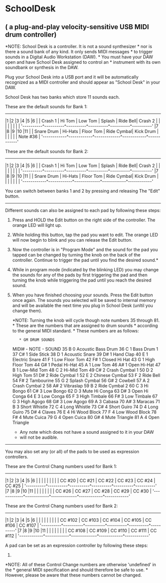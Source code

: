 # SchoolDesk
( a plug-and-play velocity-sensitive USB MIDI drum controller)
--------------------------------------------------------------------------------

*NOTE: School Desk is a controller. It is not a sound synthesizer
     * nor is there a sound bank of any kind. It only sends MIDI messages
     * to trigger sounds in a Digital Audio Workstation (DAW).
     * You must have your DAW open and have School Desk assigned to control an
     * instrument with its own soundbank or synthesis in the DAW.
     
Plug your School Desk into a USB port and it will be automatically recognized
as a MIDI controller and should appear as "School Desk" in your DAW.

School Desk has two banks which store 11 sounds each.

These are the default sounds for Bank 1:
 __________ __________ __________ __________ __________ __________
|1         |2         |3         |4         |5         |6         |
| Crash 1  |  Hi Tom  | Low Tom  | Splash   | Ride Bell| Crash 2  |
|          |          |          |          |          |          |
'----------^----------^----------^----------^----------^----------'
|7           |8           |9            |10          |11          |
| Snare Drum |  Hi-Hats   |  Floor Tom  | Ride Cymbal| Kick Drum  |
|            |            |             |            |  Note #36  |
'------------^------------^-------------^------------^------------'


These are the default sounds for Bank 2:
 __________ __________ __________ __________ __________ __________
|1         |2         |3         |4         |5         |6         |
| Crash 1  |  Hi Tom  | Low Tom  | Splash   | Ride Bell| Crash 2  |
|          |          |          |          |          |          |
'----------^----------^----------^----------^----------^----------'
|7           |8           |9            |10          |11          |
| Snare Drum |  Hi-Hats   |  Floor Tom  | Ride Cymbal| Kick Drum  |
|            |            |             |            |            |
'------------^------------^-------------^------------^------------'

You can switch between banks 1 and 2 by pressing and releasing
The "Edit" button.

--------------------------------------------------------------------------------

Different sounds can also be assigned to each pad by following these steps:

1. Press and HOLD the Edit button on the right side of the controller.
    The orange LED will light up.

2. While holding this button, tap the pad you want to edit.
    The orange LED will now begin to blink and you can release the Edit button.

3. Now the controller is in "Program Mode" and the sound for the pad you
    tapped can be changed by turning the knob on the back of the controller.
    Continue to trigger the pad until you find the desired sound.*

4. While in program mode (indicated by the blinking LED) you may change
    the sounds for any of the pads by first triggering the pad and then
    turning the knob while triggering the pad until you reach the desired sound.

5. When you have finished choosing your sounds. Press the Edit button once
    again. The sounds you selected will be saved to internal memory and will be
    available the next time you plug in School Desk (unltil you change them).
    
    *NOTE: Turning the knob will cycle though note numbers 35 through 81.
          * These are the numbers that are assigned to drum sounds
          * according to the general MIDI standard. 
          * These numbers are as follows:

          * GM DRUM SOUNDS
      MIDI# - NOTE - SOUND
        35    B  0   Acoustic Bass Drum
        36    C  1   Bass Drum 1
        37    C# 1   Side Stick
        38    D  1   Acoustic Snare
        39    D# 1   Hand Clap
        40    E  1   Electric Snare
        41    F  1   Low Floor Tom
        42    F# 1   Closed Hi Hat
        43    G  1   High Floor Tom
        44    G# 1   Pedal Hi-Hat
        45    A  1   Low Tom
        46    A# 1   Open Hi-Hat
        47    B  1   Low-Mid Tom
        48    C  2   Hi-Mid Tom
        49    C# 2   Crash Cymbal 1
        50    D  2   High Tom
        51    D# 2   Ride Cymbal 1
        52    E  2   Chinese Cymbal
        53    F  2   Ride Bell
        54    F# 2   Tambourine
        55    G  2   Splash Cymbal
        56    G# 2   Cowbell
        57    A  2   Crash Cymbal 2
        58    A# 2   Vibraslap
        59    B  2   Ride Cymbal 2
        60    C  3   Hi Bongo
        61    C# 3   Low Bongo
        62    D  3   Mute Hi Conga
        63    D# 3   Open Hi Conga
        64    E  3   Low Conga
        65    F  3   High Timbale
        66    F# 3   Low Timbale
        67    G  3   High Agogo
        68    G# 3   Low Agogo
        69    A  3   Cabasa
        70    A# 3   Maracas
        71    B  3   Short Whistle
        72    C  4   Long Whistle
        73    C# 4   Short Guiro
        74    D  4   Long Guiro
        75    D# 4   Claves
        76    E  4   Hi Wood Block
        77    F  4   Low Wood Block
        78    F# 4   Mute Cuica
        79    G  4   Open Cuica
        80    G# 4   Mute Triangle
        81    A  4   Open Triangle

    * Any note which does not have a sound assigned to it in your DAW
    * will not be audible.

--------------------------------------------------------------------------------

You may also set any (or all) of the pads to be used as expression controllers.

These are the Control Chang numbers used for Bank 1:
 __________ __________ __________ __________ __________ __________
|1         |2         |3         |4         |5         |6         |
|          |          |          |          |          |          |
|  CC #20  |  CC #21  |  CC #22  |  CC #23  |  CC #24  |  CC #25  |
'----------^----------^----------^----------^----------^----------'
|7           |8           |9            |10          |11          |
|            |            |             |            |            |
|   CC #26   |   CC #27   |   CC #28    |   CC #29  |   CC #30   |
'------------^------------^-------------^------------^------------'


These are the Control Chang numbers used for Bank 2:
 __________ __________ __________ __________ __________ __________
|1         |2         |3         |4         |5         |6         |
|          |          |          |          |          |          |
|  CC #102 |  CC #103 |  CC #104 |  CC #105 |  CC #106 |  CC #107 |
'----------^----------^----------^----------^----------^----------'
|7           |8           |9            |10          |11          |
|            |            |             |            |            |
|   CC #108  |   CC #109  |   CC #110   |   CC #111  |   CC #112  |
'------------^------------^-------------^------------^------------'

A pad can be set as an expression controller by following these steps:

1. 


*NOTE: All of these Control Change numbers are otherwise 'undefined' in the
    * general MIDI specification and should therefore be safe to use.
    * However, please be aware that these numbers cannot be changed.

